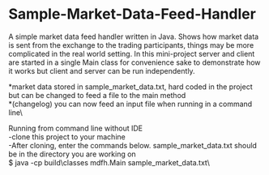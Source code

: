 # Sample-Market-Data-Feed-Handler

A simple market data feed handler written in Java. Shows how market data is sent from the exchange to the trading participants, things may be more complicated in the real world setting. In this mini-project server and client are started in a single Main class for convenience sake to demonstrate how it works but client and server can be run independently.

*market data stored in sample_market_data.txt, hard coded in the project but can be changed to feed a file to the main method\
*(changelog) you can now feed an input file when running in a command line\

Running from command line without IDE\
-clone this project to your machine\
-After cloning, enter the commands below. sample_market_data.txt should be in the directory you are working on \
$ java -cp build\classes mdfh.Main sample_market_data.txt\

